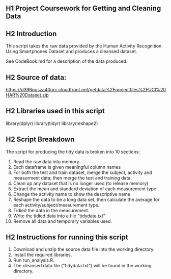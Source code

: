 ## H1 Project Coursework for Getting and Cleaning Data

## H2 Introduction
This script takes the raw data provided by the Human Activity Recognition Using Smartphones Dataset and produces a cleansed dataset. 

See CodeBook.md for a description of the data produced.

## H2 Source of data:
https://d396qusza40orc.cloudfront.net/getdata%2Fprojectfiles%2FUCI%20HAR%20Dataset.zip 

## H2 Libraries used in this script
library(dplyr)
library(tidyr)
library(reshape2)

## H2 Script Breakdown
The script for producing the tidy data is broken into 10 sections:
1. Read the raw data into memory
2. Each dataframe is given meaningful column names
3. For both the test and train dataset, merge the subject, activity and measurment data; then merge the test and training data.
4. Clean up any dataset that is no longer used (to release memory)
5. Extract the mean and standard deviation of each measurement type
6. Change the activity name to show the descriptive name
7. Reshape the data to be a long data set, then calculate the average for each activity/subject/measurement type.
8. Tidied the data in the measurement.
9. Write the tidied data into a file "tidydata.txt"
10. Remove all data and temporary variables used.

## H2 Instructions for running this script
1. Download and unzip the source data file into the working directory.
2. Install the required libraries.
3. Run run_analysis.R.
4. The cleansed data file ("tidydata.txt") will be found in the working directory.


